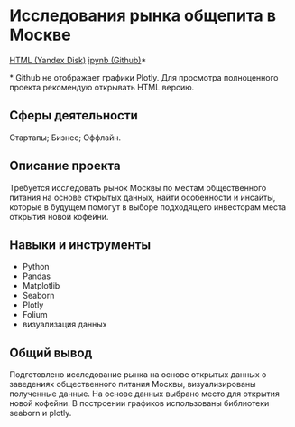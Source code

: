 # Исследования рынка общепита в Москве

[HTML (Yandex Disk)](https://disk.yandex.ru/d/BwyeSiyKFlGLZQ)
[ipynb (Github)](https://github.com/ArtemRybalko/Portfolio/blob/master/Market%20research/8_coffeeshop_project-Copy1.ipynb)*

\* Github не отображает графики Plotly. Для просмотра полноценного проекта рекомендую открывать HTML версию.

## Сферы деятельности

Стартапы; Бизнес; Оффлайн.

## Описание проекта

Требуется исследовать рынок Москвы по местам общественного питания на основе открытых данных, найти особенности и инсайты, которые в будущем помогут в выборе подходящего инвесторам места открытия новой кофейни.

## Навыки и инструменты

* Python
* Pandas
* Matplotlib
* Seaborn
* Plotly
* Folium
* визуализация данных

## Общий вывод

Подготовлено исследование рынка на основе открытых данных о заведениях общественного питания Москвы, визуализированы полученные данные. На основе данных выбрано место для открытия новой кофейни. В построении графиков использованы библиотеки seaborn и plotly.

